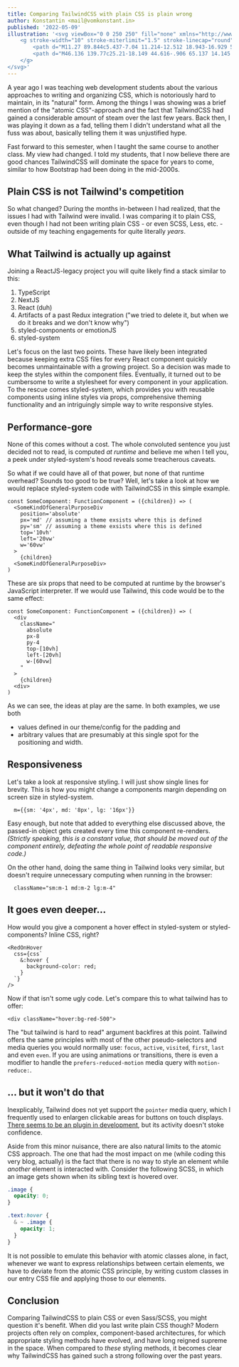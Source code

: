 ```yaml
---
title: Comparing TailwindCSS with plain CSS is plain wrong
author: Konstantin <mail@vomkonstant.in>
published: '2022-05-09'
illustration: '<svg viewBox="0 0 250 250" fill="none" xmlns="http://www.w3.org/2000/svg">
    <g stroke-width="10" stroke-miterlimit="1.5" stroke-linecap="round" stroke-linejoin="round">
        <path d="M11.27 89.844c5.437-7.04 11.214-12.512 18.943-16.929 55.62-31.782 87.677 36.25 135.593 50.062 30.354 8.75 73.913-3.376 72.299-42.482" stroke="currentcolor" stroke-width="20.491799999999998"/>
        <path d="M46.136 139.77c25.21-18.149 44.616-.906 65.137 14.145 26.56 19.479 59 38.254 91.556 19.935" stroke="currentColor" stroke-width="20.491799999999998"/>
    </g>
</svg>'
---
```


A year ago I was teaching web development students about the various approaches to writing and organizing CSS, which is notoriously hard to maintain, in its "natural" form. Among the things I was showing was a brief mention of the "atomic CSS"-approach and the fact that TailwindCSS had gained a considerable amount of steam over the last few years. Back then, I was playing it down as a fad, telling them I didn't understand what all the fuss was about, basically telling them it was unjustified hype.

Fast forward to this semester, when I taught the same course to another class. My view had changed. I told my students, that I now believe there are good chances TailwindCSS will dominate the space for years to come, similar to how Bootstrap had been doing in the mid-2000s.

## Plain CSS is not Tailwind's competition

So what changed? During the months in-between I had realized, that the issues I had with Tailwind were invalid. I was comparing it to plain CSS, even though I had not been writing plain CSS - or even SCSS, Less, etc. - outside of my teaching engagements for quite literally *years*.

## What Tailwind is actually up against

Joining a ReactJS-legacy project you will quite likely find a stack similar to this: 

1. TypeScript
1. NextJS
1. React (duh)
1. Artifacts of a past Redux integration ("we tried to delete it, but when we do it breaks and we don't know why")
1. styled-components or emotionJS
1. styled-system

Let's focus on the last two points. These have likely been integrated because keeping extra CSS files for every React component quickly becomes unmaintainable with a growing project. So a decision was made to keep the styles within the component files. Eventually, it turned out to be cumbersome to write a stylesheet for every component in your application. To the rescue comes styled-system, which provides you with reusable components using inline styles via props, comprehensive theming functionality and an intriguingly simple way to write responsive styles.

## Performance-gore

None of this comes without a cost. The whole convoluted sentence you just decided not to read, is computed *at runtime* and believe me when I tell you, a peek under styled-system's hood reveals some treacherous caveats.

So what if we could have all of that power, but none of that runtime overhead? Sounds too good to be true? Well, let's take a look at how we would replace styled-system code with TailwindCSS in this simple example.

```tsx
const SomeComponent: FunctionComponent = ({children}) => (
  <SomeKindOfGeneralPurposeDiv
    position='absolute'
    px='md' // assuming a theme exsists where this is defined
    py='sm' // assuming a theme exsists where this is defined
    top='10vh'
    left='20vw'
    w='60vw'
  >
    {children}
  <SomeKindOfGeneralPurposeDiv>
)

```

These are six props that need to be computed at runtime by the browser's JavaScript interpreter. If we would use Tailwind, this code would be to the same effect:

```tsx
const SomeComponent: FunctionComponent = ({children}) => (
  <div
    className="
      absolute
      px-8
      py-4
      top-[10vh]
      left-[20vh]
      w-[60vw]
    "
  >
    {children}
  <div>
)
```

As we can see, the ideas at play are the same. In both examples, we use both 

* values defined in our theme/config for the padding and 
* arbitrary values that are presumably at this single spot for the positioning and width.

## Responsiveness

Let's take a look at responsive styling. I will just show single lines for brevity. This is how you might change a components margin depending on screen size in styled-system.

```tsx
  m={{sm: '4px', md: '8px', lg: '16px'}}
```

Easy enough, but note that added to everything else discussed above, the passed-in object gets created every time this component re-renders. *(Strictly speaking, this is a constant value, that should be moved out of the component entirely, defeating the whole point of readable responsive code.)*

On the other hand, doing the same thing in Tailwind looks very similar, but doesn't require unnecessary computing when running in the browser:

```tsx
  className="sm:m-1 md:m-2 lg:m-4"
```

## It goes even deeper...

How would you give a component a hover effect in styled-system or styled-components? Inline CSS, right?

```tsx
<RedOnHover
  css={css`
    &:hover {
      background-color: red;
    }
  `}
/>
```

Now if that isn't some ugly code. Let's compare this to what tailwind has to offer:

```tsx
<div className="hover:bg-red-500">
```

The "but tailwind is hard to read" argument backfires at this point. Tailwind offers the same principles with most of the other pseudo-selectors and media queries you would normally use: `focus`, `active`, `visited`, `first`, `last` and even `even`. If you are using animations or transitions, there is even a modifier to handle the `prefers-reduced-motion` media query with `motion-reduce:`.

## ... but it won't do that

Inexplicably, Tailwind does not yet support the `pointer` media query, which I frequently used to enlargen clickable areas for buttons on touch displays. [There seems to be an plugin in development](https://github.com/ShiftLimits/tailwindcss-interaction-media), but its activity doesn't stoke confidence. 

Aside from this minor nuisance, there are also natural limits to the atomic CSS approach. The one that had the most impact on me (while coding this very blog, actually) is the fact that there is no way to style an element while *another* element is interacted with. Consider the following SCSS, in which an image gets shown when its sibling text is hovered over.

```scss
.image {
  opacity: 0;
}

.text:hover {
  & ~ .image {
    opacity: 1;
  }
}
```

It is not possible to emulate this behavior with atomic classes alone, in fact, whenever we want to express relationships between certain elements, we have to deviate from the atomic CSS principle, by writing custom classes in our entry CSS file and applying those to our elements.

## Conclusion

Comparing TailwindCSS to plain CSS or even Sass/SCSS, you might question it's benefit. When did you last write plain CSS though? Modern projects often rely on complex, component-based architectures, for which appropriate styling methods have evolved, and have long reigned supreme in the space. When compared to *these* styling methods, it becomes clear why TailwindCSS has gained such a strong following over the past years.